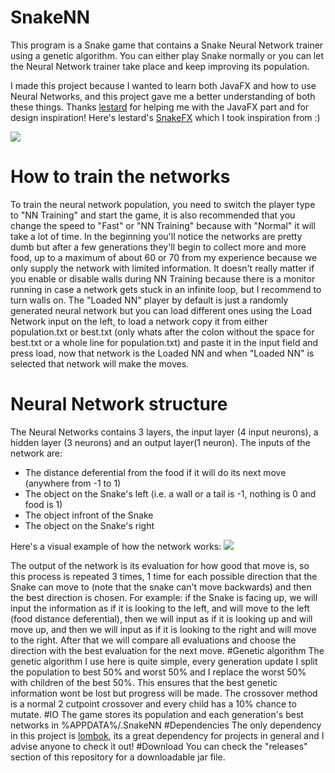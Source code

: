 # SnakeNN
This program is a Snake game that contains a Snake Neural Network trainer using a genetic algorithm. You can either play Snake normally
or you can let the Neural Network trainer take place and keep improving its population.

I made this project because I wanted to learn both JavaFX and how to use Neural Networks, and this project gave me a better understanding
of both these things. Thanks [lestard](https://github.com/lestard) for helping me with the JavaFX part and for design inspiration! Here's lestard's [SnakeFX](https://github.com/lestard/SnakeFX)
which I took inspiration from :)

![](https://github.com/NanoVash/SnakeNN/blob/master/screenshot.png)

# How to train the networks
To train the neural network population, you need to switch the player type to "NN Training" and start the game, it is also
recommended that you change the speed to "Fast" or "NN Training" because with "Normal" it will take a lot of time. In the beginning
you'll notice the networks are pretty dumb but after a few generations they'll begin to collect more and more food, up to a maximum
of about 60 or 70 from my experience because we only supply the network with limited information. It doesn't really matter if you
enable or disable walls during NN Training because there is a monitor running in case a network gets stuck in an infinite loop, but I recommend to turn walls on. The "Loaded NN" player by default is just a randomly generated neural network but you can load different ones using the Load Network input on the left, to load a network copy it from either population.txt or best.txt (only whats after the colon without the space for best.txt or a whole line for population.txt) and paste it in the input field and press load, now that network is the Loaded NN and when "Loaded NN" is selected that network will make the moves.
# Neural Network structure
The Neural Networks contains 3 layers, the input layer (4 input neurons), a hidden layer (3 neurons) and an output layer(1 neuron).
The inputs of the network are:
* The distance deferential from the food if it will do its next move (anywhere from -1 to 1)
* The object on the Snake's left (i.e. a wall or a tail is -1, nothing is 0 and food is 1)
* The object infront of the Snake
* The object on the Snake's right

Here's a visual example of how the network works: ![](https://github.com/NanoVash/SnakeNN/blob/master/nn.png)

The output of the network is its evaluation for how good that move is, so this process is repeated 3 times, 1 time for each possible 
direction that the Snake can move to (note that the snake can't move backwards) and then the best direction is chosen.
For example: if the Snake is facing up, we will input the information as if it is looking to the left, and will move to the left 
(food distance deferential), then we will input as if it is looking up and will move up, and then we will input as if it is looking to
the right and will move to the right. After that we will compare all evaluations and choose the direction with the best evaluation for
the next move.
#Genetic algorithm
The genetic algorithm I use here is quite simple, every generation update I split the population to best 50% and worst 50% and I replace
the worst 50% with children of the best 50%. This ensures that the best genetic information wont be lost but progress will be made.
The crossover method is a normal 2 cutpoint crossover and every child has a 10% chance to mutate.
#IO
The game stores its population and each generation's best networks in %APPDATA%/.SnakeNN
#Dependencies
The only dependency in this project is [lombok](https://projectlombok.org/), its a great dependency for projects in general and I
advise anyone to check it out!
#Download
You can check the "releases" section of this repository for a downloadable jar file.
